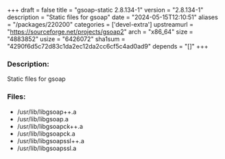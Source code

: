 +++
draft = false
title = "gsoap-static 2.8.134-1"
version = "2.8.134-1"
description = "Static files for gsoap"
date = "2024-05-15T12:10:51"
aliases = "/packages/220200"
categories = ['devel-extra']
upstreamurl = "https://sourceforge.net/projects/gsoap2"
arch = "x86_64"
size = "4883852"
usize = "6426072"
sha1sum = "4290f6d5c72d83c1da2ec12da2cc6cf5c4ad0ad9"
depends = "[]"
+++
### Description: 
Static files for gsoap

### Files: 
* /usr/lib/libgsoap++.a
* /usr/lib/libgsoap.a
* /usr/lib/libgsoapck++.a
* /usr/lib/libgsoapck.a
* /usr/lib/libgsoapssl++.a
* /usr/lib/libgsoapssl.a
